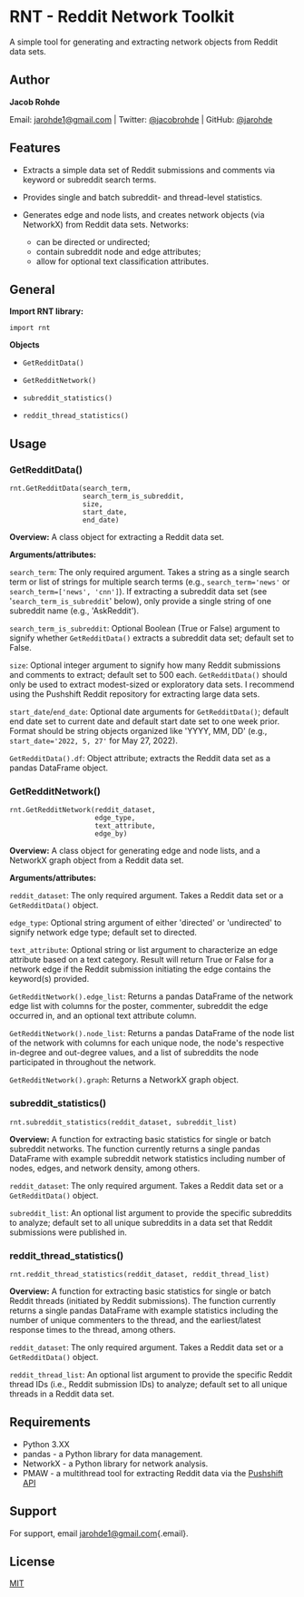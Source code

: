 # RNT - Reddit Network Toolkit

A simple tool for generating and extracting network objects from Reddit
data sets.

## Author

**Jacob Rohde**

Email: [jarohde1\@gmail.com](mailto:jarohde1@gmail.com) \| 
Twitter: [\@jacobrohde](https://twitter.com/JacobRohde) \| GitHub:
[\@jarohde](https://github.com/jarohde)

## Features

-   Extracts a simple data set of Reddit submissions and comments
    via keyword or subreddit search terms.

-   Provides single and batch subreddit- and thread-level statistics.

-   Generates edge and node lists, and creates network objects (via
    NetworkX) from Reddit data sets. Networks:

    -   can be directed or undirected;
    -   contain subreddit node and edge attributes;
    -   allow for optional text classification attributes.

## General

**Import RNT library:**

    import rnt

**Objects**

-   `GetRedditData()`

-   `GetRedditNetwork()`

-   `subreddit_statistics()`

-   `reddit_thread_statistics()`

## Usage

### GetRedditData()

    rnt.GetRedditData(search_term, 
                      search_term_is_subreddit, 
                      size, 
                      start_date, 
                      end_date)

**Overview:** A class object for extracting a Reddit data set.

**Arguments/attributes:**

`search_term`: The only required argument. Takes a string as a single
search term or list of strings for multiple search terms (e.g.,
`search_term='news'` or `search_term=['news', 'cnn']`). If extracting a
subreddit data set (see '`search_term_is_subreddit`' below), only
provide a single string of one subreddit name (e.g., 'AskReddit').

`search_term_is_subreddit`: Optional Boolean (True or False) argument to
signify whether `GetRedditData()` extracts a subreddit data set; default
set to False.

`size`: Optional integer argument to signify how many Reddit submissions
and comments to extract; default set to 500 each. `GetRedditData()`
should only be used to extract modest-sized or exploratory data sets. I
recommend using the Pushshift Reddit repository for extracting large
data sets.

`start_date`/`end_date`: Optional date arguments for `GetRedditData()`;
default end date set to current date and default start date set to one
week prior. Format should be string objects organized like 'YYYY, MM,
DD' (e.g., `start_date='2022, 5, 27'` for May 27, 2022).

`GetRedditData().df`: Object attribute; extracts the Reddit data set as
a pandas DataFrame object.

### GetRedditNetwork()

    rnt.GetRedditNetwork(reddit_dataset, 
                         edge_type, 
                         text_attribute, 
                         edge_by) 

**Overview:** A class object for generating edge and node lists, and a
NetworkX graph object from a Reddit data set.

**Arguments/attributes:**

`reddit_dataset`: The only required argument. Takes a Reddit data set or
a `GetRedditData()` object.

`edge_type`: Optional string argument of either 'directed' or
'undirected' to signify network edge type; default set to directed.

`text_attribute`: Optional string or list argument to characterize an
edge attribute based on a text category. Result will return True or
False for a network edge if the Reddit submission initiating the edge
contains the keyword(s) provided.

`GetRedditNetwork().edge_list`: Returns a pandas DataFrame of the
network edge list with columns for the poster, commenter, subreddit the
edge occurred in, and an optional text attribute column.

`GetRedditNetwork().node_list`: Returns a pandas DataFrame of the node
list of the network with columns for each unique node, the node's
respective in-degree and out-degree values, and a list of subreddits the
node participated in throughout the network.

`GetRedditNetwork().graph`: Returns a NetworkX graph object.

### subreddit_statistics()

    rnt.subreddit_statistics(reddit_dataset, subreddit_list) 

**Overview:** A function for extracting basic statistics for single or
batch subreddit networks. The function currently returns a single pandas
DataFrame with example subreddit network statistics including number of
nodes, edges, and network density, among others.

`reddit_dataset`: The only required argument. Takes a Reddit data set or
a `GetRedditData()` object.

`subreddit_list`: An optional list argument to provide the specific
subreddits to analyze; default set to all unique subreddits in a data
set that Reddit submissions were published in.

### reddit_thread_statistics()

    rnt.reddit_thread_statistics(reddit_dataset, reddit_thread_list)

**Overview:** A function for extracting basic statistics for single or
batch Reddit threads (initiated by Reddit submissions). The function
currently returns a single pandas DataFrame with example statistics
including the number of unique commenters to the thread, and the
earliest/latest response times to the thread, among others.

`reddit_dataset`: The only required argument. Takes a Reddit data set or
a `GetRedditData()` object.

`reddit_thread_list`: An optional list argument to provide the specific
Reddit thread IDs (i.e., Reddit submission IDs) to analyze; default set
to all unique threads in a Reddit data set.

## Requirements

-   Python 3.XX
-   pandas - a Python library for data management.
-   NetworkX - a Python library for network analysis.
-   PMAW - a multithread tool for extracting Reddit data via the
    [Pushshift API](https://pushshift.io/api-parameters/)

## Support

For support, email
[jarohde1\@gmail.com](mailto:jarohde1@gmail.com){.email}.

## License

[MIT](https://choosealicense.com/licenses/mit/)
